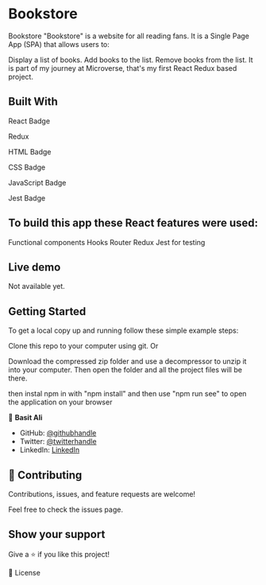 # Bookstore
Bookstore
"Bookstore" is a website for all reading fans. It is a Single Page App (SPA) that allows users to:

Display a list of books.
Add books to the list.
Remove books from the list.
It is part of my journey at Microverse, that's my first React Redux based project.


## Built With

React Badge

Redux

HTML Badge

CSS Badge

JavaScript Badge

Jest Badge



## To build this app these React features were used:

Functional components
Hooks
Router
Redux
Jest for testing

## Live demo
Not available yet.


## Getting Started
To get a local copy up and running follow these simple example steps:

Clone this repo to your computer using git. Or

Download the compressed zip folder and use a decompressor to unzip it into your computer. Then open the folder and all the project files will be there.

then instal npm in with "npm install" and then use "npm run see" to open the application on your browser


👤 **Basit Ali**

- GitHub: [@githubhandle](https://github.com/basitali111)
- Twitter: [@twitterhandle](https://twitter.com/BasitAl35031734)
- LinkedIn: [LinkedIn](https://www.linkedin.com/in/basit-ali-3961141b3/)


## 🤝 Contributing
Contributions, issues, and feature requests are welcome!

Feel free to check the issues page.


## Show your support
Give a ⭐️ if you like this project!


📝 License